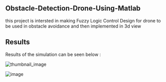 ## Obstacle-Detection-Drone-Using-Matlab 
this project is intersted in making Fuzzy Logic Control Design for drone to be used in obstacle avoidance and then implemented in 3d view


## Results 
Results of the simulation can be seen below :

![thumbnail_image](https://github.com/MrWhiteBeardd/Obstacle-Detection-Drone-/assets/146958928/c6fef00e-639f-4485-9d8d-94f9ca6d6d28)

![image](https://github.com/MrWhiteBeardd/Obstacle-Detection-Drone-/assets/146958928/0a860751-a430-434a-8309-72ad8813e2b6)
